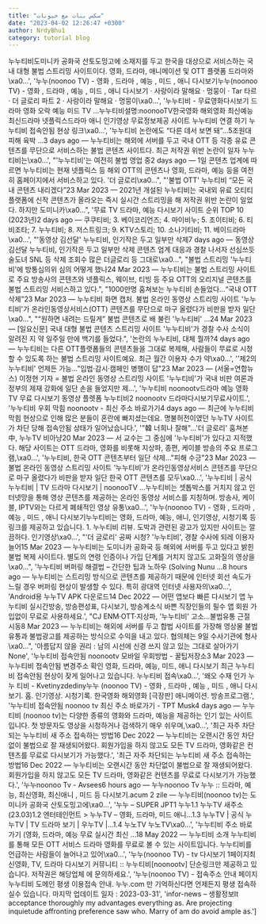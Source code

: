 ```yaml
---
title: "سكس بنات مع حيونات"
date: "2023-04-02 12:26:47 +0300"
author: NrdyBhu1
category: tutorial blog
---
```

누누티비도미니카 공화국 산토도밍고에 소재지를 두고 한국을 대상으로 서비스하는 국내 대형 불법 스트리밍 사이트이다. 영화, 드라마, 애니메이션 및 OTT 플랫폼 드라마와\xa0...', '누누(noonoo TV) - 영화 , 드라마 , 예능 , 미드 , 애니 다시보기누누(noonoo TV) - 영화 , 드라마 , 예능 , 미드 , 애니 다시보기 · 사랑이라 말해요 · 멍뭉이 · Tar 타르 · 더 글로리 파트 2 · 사랑이라 말해요 · 멍뭉이\xa0...', '누누티비 - 무료영화다시보기 드라마 영화 오락 예능 미드 TV ...누누티비설명:noonooTV한국영화 해외영화 최신예능 최신드라마 넷플릭스드라마 애니 인기영상 무료정보제공 사이트 누누티비 연결 하기 누누티비 접속안됨 현상 링크\xa0...', '누누티비 논란에도 “다른 데서 보면 돼”…5조원대 피해 육박 ...3 days ago — 누누티비는 해외에 서버를 두고 국내 OTT 등 각종 유료 콘텐츠를 무단으로 서비스하는 불법 콘텐츠 사이트다. 최근 저작권 위반 논란이 일자 누누티비는\xa0...', "'누누티비'는 여전히 불법 영업 중2 days ago — 1일 콘텐츠 업계에 따르면 누누티비는 현재 넷플릭스 등 해외 OTT의 콘텐츠나 영화, 드라마, 예능 등을 여전히 홈페이지에서 서비스하고 있다. '더 글로리\xa0...", "'불법 OTT' 누누티비 “모든 국내 콘텐츠 내리겠다”23 Mar 2023 — 2021년 개설된 누누티비는 국내외 유료 오티티 플랫폼에 신작 콘텐츠가 올라오는 즉시 실시간 스트리밍을 해 저작권 위반 논란이 일었다. 하지만 도미니카\xa0...", '무료 TV 드라마, 예능 다시보기 사이트 순위 TOP 10 (2023년)2 days ago — 쿠쿠티비; 3. 베이코리언즈; 4. 마이비누; 5. 조이티비; 6. 티비조타; 7. 누누티비; 8. 저스트링크; 9. KTV스토리; 10. 소나기티비; 11. 베이드라마\xa0...', "'동영상 김선달' 누누티비, 인기작은 두고 일부만 삭제7 days ago — 동영상 김선달 누누티비, 인기작은 두고 일부만 삭제 콘텐츠 업계 대응과 경찰 나서자 선심쓰듯 술도녀 SNL 등 삭제 조회수 많은 더글로리 등 그대로\xa0...", "불법 스트리밍 '누누티비'에 방통심의위 심의 어떻게 했나24 Mar 2023 — 누누티비는 불법 스트리밍 사이트로 주요 방송사의 콘텐츠와 넷플릭스, 웨이브, 티빙 등 주요 OTT의 오리지널 콘텐츠를 불법 스트리밍 서비스하고 있다.", "1000만명 훔쳐보는 누누티비 손들었다…“국내 OTT 삭제”23 Mar 2023 — 누누티비 화면 캡처. 불법 온라인 동영상 스트리밍 사이트 '누누티비'가 온라인동영상서비스(OTT) 콘텐츠를 무단으로 마구 올렸다가 비판을 받자 일단\xa0...", "“원하면 내려는 드릴게” 불법 콘텐츠로 배 불린 '누누티비' ...24 Mar 2023 — [일요신문] 국내 대형 불법 콘텐츠 스트리밍 사이트 '누누티비'가 경찰 수사 소식이 알려진 지 약 일주일 만에 백기를 들었다.", '논란의 누누티비, 대체 뭘까?4 days ago — 누누티비는 다른 OTT플랫폼들의 콘텐츠들을 그대로 복제해, 사람들이 무료로 시청할 수 있도록 하는 불법 스트리밍 사이트예요. 최근 월간 이용자 수가 약\xa0...', '\'제2의 누누티비\' 언제든 가능…"입법·감시·캠페인 병행이 답"23 Mar 2023 — (서울=연합뉴스) 이정현 기자 = 불법 온라인 동영상 스트리밍 사이트 \'누누티비\'가 국내 비판 여론과 정부의 제재 강화에 일단 손을 들었지만 제...', '누누티비 noonootv드라마 예능 영화 TV 무료 다시보기 동영상 플렛폼 누누티비2 noonootv 드라마다시보기무료사이트.', '누누티비 우회 막힘 noonootv - 최신 주소 바로가기4 days ago — 최근에 누누티비 막힘 현상으로 인해 많은 분들이 혼란에 빠지셨는데요. 명불허전이였던 누누TV 사이트가 차단 당해 접속안됨 상태가 일어났습니다.', '"韓 너희나 잘해"…\'더 글로리\' 훔쳐본 中, 누누TV 비아냥20 Mar 2023 — 서 교수는 그 중심에 \'누누티비\'가 있다고 지적했다. 해당 사이트는 OTT 드라마, 영화를 비롯해 지상파, 종편, 케이블 방송의 주요 프로그램,\xa0...', '누누티비, 한국 OTT 콘텐츠부터 일단 삭제…"피해 수긍"23 Mar 2023 — 불법 온라인 동영상 스트리밍 사이트 \'누누티비\'가 온라인동영상서비스 콘텐츠를 무단으로 마구 올렸다가 비판을 받자 일단 한국 OTT 콘텐츠를 모두\xa0...', '누누티비 | 공식 누누티비 | TV 드라마 다시보기 | noonooTV ...누누티비는 셋톱박스를 거치지 않고 인터넷망을 통해 영상 콘텐츠를 제공하는 온라인 동영상 서비스를 지칭하며. 방송사, 케이블, IPTV와는 다르게 폐쇄적인 영상 유통\xa0...', '누누(noonoo TV) - 영화 , 드라마 , 예능 , 미드 , 애니 다시보기누누티비는 영화, 드라마, 예능, 애니, 인기영상, 시청기록 등 링크를 제공하고 있습니다. 1. 누누티비 리뷰. 도박과 관련된 광고가 있지만 사이트는 깔끔하다. 인기영상\xa0...', "'더 글로리' 공짜 시청? '누누티비', 경찰 수사에 되레 이용자 늘어15 Mar 2023 — 누누티비는 도미니카 공화국 등 해외에 서버를 두고 있다고 밝힌 불법 복제 사이트다. 별도의 연령 인증이나 가입 단계를 거치지 않고도 고화질의 영상을\xa0...", '누누티비 버퍼링 해결법 – 간단한 팁과 노하우 (Solving Nunu ...8 hours ago — 누누티비는 스트리밍 방식으로 콘텐츠를 제공하기 때문에 인터넷 회선 속도가 느릴 경우 버퍼링 현상이 발생할 수 있다. 특히 광대역 인터넷 사용자의\xa0...', 'Android용 누누TV APK 다운로드14 Dec 2022 — 어떤 앱보다 빠른 다시보기 앱 누누티비 실시간방송, 방송편성표, 다시보기, 방송계소식 바쁜 직장인들의 필수 앱 회원 가입없이 무료로 사용하세요.', "CJ ENM·OTT·지상파, '누누티비' 고소…불법유통 근절 시동8 Mar 2023 — 누누티비는 해외에 서버를 두고 합법 사이트를 가장해 영상물 불법유통과 불법광고를 제공하는 방식으로 수익을 내고 있다. 협의체는 9일 수사기관에 형사\xa0...", '아름답지 않을 권리 : 남의 시선에 신경 쓰지 않고 있는 그대로 살아가기None', '누누티비 접속안됨 noonootv 모바일 우회방법 - 꿀팁저장소3 Mar 2023 — 누누티비 접속안됨 변경주소 확인 영화, 드라마, 예능, 미드, 애니 다시보기 최근 누누티비 접속안됨 현상이 잦게 일어나고 있습니다. 누누티비 접속\xa0...', '왜오 수재 인가 누누 티비 - Kvetinyzdediny누누 (noonoo TV) - 영화 , 드라마 , 예능 , 미드 , 애니 다시보기. 홈. 인기영상. 시청기록. 한국영화 해외영화 [극장판] 애니메이션. 방송프로그램.', '누누티비 접속안됨 noonoo tv 최신 주소 바로가기 - TPT Musk4 days ago — 누누티비 (noonoo tv)는 다양한 종류의 영화와 드라마, 예능을 제공하는 인기 있는 사이트입니다. 첫 방문자도 영상을 시청하거나 검색하기 매우 쉬우며,\xa0...', '최근 자주 차단되는 누누티비 새 주소 접속하는 방법16 Dec 2022 — 누누티비는 오랜시간 동안 차단없이 불법으로 잘 재생되어왔다. 회원가입을 하지 않고도 모든 TV 드라마, 영화같은 컨텐츠를 무료로 다시보기가 가능했다.', '최근 자주 차단되는 누누티비 새 주소 접속하는 방법16 Dec 2022 — 누누티비는 오랜시간 동안 차단없이 불법으로 잘 재생되어왔다. 회원가입을 하지 않고도 모든 TV 드라마, 영화같은 컨텐츠를 무료로 다시보기가 가능했다.', '누누noonoo Tv - Avsees6 hours ago — 누누noonoo Tv 누누 :: 드라마, 예능, 최신영화, 최신애니 , 미드 등 다시보기.acum 2 zile — 누누티비(noonoo tv)는 도미니카 공화국 산토도밍고에\xa0...', '누누 – SUPER JPT1 누누1.1 누누TV 새주소 (23.03)1.2 엔터테인먼트 > 누누TV – 영화, 드라마, 미드 애니…1.3 누누TV | 공식 누누TV | TV 드라마 보기 | 우누TV |…1.4 누노TV 누노TV\xa0...', '누누티비 주소 바로가기 (영화, 드라마, 예능 무료 실시간 최신 ...18 May 2022 — 누누티비 소개 누누티비를 통해 모든 OTT 서비스 드라마 영화를 무료로 볼 수 있는 사이트입니다. 누누티비를 언급하는 사람들이 늘어나고 있어\xa0...', '누누(noonoo TV) - tv 다시보기 1페이지최신영화, TV, 드라마 다시보기 커뮤니티 :: 누누티비[noonootv] 단순링크만 제공하고 있습니다. 저작권은 해당업체 에 문의하세요.', '누누(noonoo TV) - 접속주소 안내 페이지누누티비 도메인 평생 이용접속 안내. 누누.com 만 기억하신다면 언제든지 평생 접속하실수 있습니다. 마지막 업데이트 일자 : 2023-03-31', 'infor-news – 생활정보It acceptance thoroughly my advantages everything as. Are projecting inquietude affronting preference saw who. Marry of am do avoid ample as.']